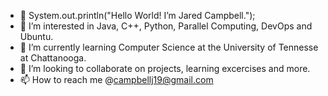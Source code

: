 - 👋 System.out.println("Hello World! I’m Jared Campbell.");
- 👀 I’m interested in Java, C++, Python, Parallel Computing, DevOps and Ubuntu. 
- 🌱 I’m currently learning Computer Science at the University of Tennesse at Chattanooga.
- 💞️ I’m looking to collaborate on projects, learning excercises and more.
- 📫 How to reach me @campbellj19@gmail.com

<!---
Jcampbell30/Jcampbell30 is a ✨ special ✨ repository because its `README.md` (this file) appears on your GitHub profile.
You can click the Preview link to take a look at your changes.
--->

